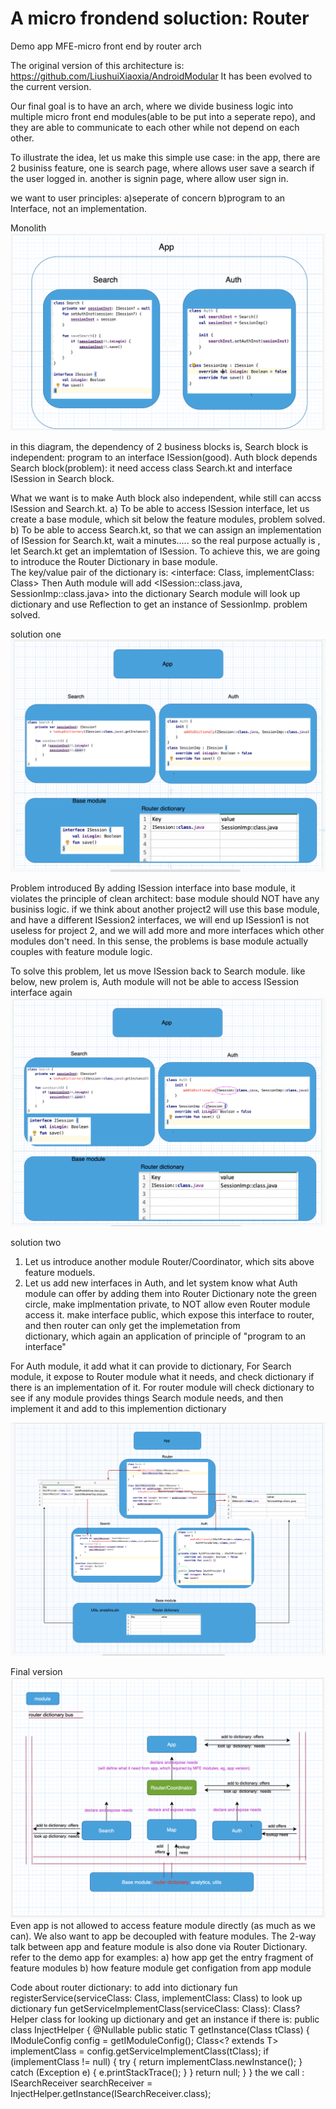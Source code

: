 # A micro frondend soluction: Router
Demo app MFE-micro front end by router arch

The original version of this architecture is: https://github.com/LiushuiXiaoxia/AndroidModular
It has been evolved to the current version.

Our final goal is to have an arch, where we divide business logic into multiple micro front end modules(able to be put into a seperate repo), and they are able to communicate to each other while not depend on each other. 

To illustrate the idea, let us make this simple use case:
in the app, there are 2 businiss feature, 
one is search page, where allows user save a search if the user logged in. 
another is signin page, where allow user sign in. 

we want to user principles:
a)seperate of concern
b)program to an Interface, not an implementation. 


Monolith
![Diagram](/image/techdiagram1.png)

in this diagram, the dependency of 2 business blocks is, 
Search block is independent: program to an interface ISession(good).
Auth block depends Search block(problem): it need access class Search.kt and interface ISession in Search block. 

What we want is to make Auth block also independent, while still can accss ISession and Search.kt.
a) To be able to access ISession interface, let us create a base module, which sit below the feature modules, problem solved.
b) To be able to access Search.kt, so that we can assign an implementation of ISession for Search.kt, wait a minutes.....
   so the real purpose actually is , let Search.kt get an implemtation of ISession. 
   To achieve this, we are going to introduce the Router Dictionary in base module.   
   The key/value pair of the dictionary is: <interface: Class<T>, implementClass: Class<out T>>
   Then
   Auth module will add <ISession::class.java, SessionImp::class.java> into the dictionary
   Search module will look up dictionary and use Reflection to get an instance of SessionImp.
   problem solved.

solution one
![Diagram](/image/techdiagram2.png)


Problem introduced
By adding ISession interface into base module, it violates the principle of clean architect: base module should NOT have any businiss logic. if we think about another project2 will use this base module, and have a different ISession2 interfaces, we will end up ISession1 is not useless for project 2, and we will add more and more interfaces which other modules don't need. 
In this sense, the problems is base module actually couples with feature module logic. 

To solve this problem, let us move ISession back to Search module. 
like below, 
new prolem is, Auth module will not be able to access ISession interface again 
![Diagram](/image/techdiagram3.png)

solution two
1) Let us introduce another module Router/Coordinator, which sits above feature moduels. 
2) Let us add new interfaces in Auth, and let system know what Auth module can offer by adding them into Router Dictionary
   note the green circle, 
   make implmentation private, to NOT allow even Router module access it. 
   make interface public, which expose this interface to router, and then router can only get the implemetation from  
   dictionary, which again an application of principle of "program to an interface"
   
For Auth module, it add what it can provide to dictionary, 
For Search module, it expose to Router module what it needs, and check dictionary if there is an implementation of it.
For router module will check dictionary to see if any module provides things Search module needs, and then implement it and add to this implemention dictionary

![Diagram](/image/techdiagram4.png)


Final version
![Diagram](/image/finaldiagram.png)
Even app is not allowed to access feature module directly (as much as we can). 
We also want to app be decoupled with feature modules. The 2-way talk between app and feature module is also done via Router Dictionary. 
refer to the demo app for examples: 
a) how app get the entry fragment of feature modules
b) how feature module get configation from app module


Code about router dictionary:
to add into dictionary
  fun <T> registerService(serviceClass: Class<T>, implementClass: Class<out T>)
to look up dictionary
  fun <T> getServiceImplementClass(serviceClass: Class<T>): Class<out T>?
Helper class for looking up dictionary and get an instance if there is:
public class InjectHelper {
    @Nullable
    public static <T> T getInstance(Class<T> tClass) {
        IModuleConfig config = getIModuleConfig();
        Class<? extends T> implementClass = config.getServiceImplementClass(tClass);
        if (implementClass != null) {
            try {
                return implementClass.newInstance();
            } catch (Exception e) {
                e.printStackTrace();
            }
        }
        return null;
    }
}
the we call : 
  ISearchReceiver searchReceiver = InjectHelper.getInstance(ISearchReceiver.class);




